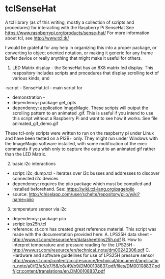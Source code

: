 # tclSenseHat
A tcl library (as of this writing, mostly a collection of scripts and procedures) for interacting with the Raspberry Pi SenseHat
See https://www.raspberrypi.org/products/sense-hat/
For more information about tcl, see http://www.tcl.tk/

I would be grateful for any help in organizing this into a proper package, or converting to object oriented notation, or making it generic for any frame buffer device or really anything that might make it useful for others.

1. LED Matrix display - the SenseHat has an 8X8 matrix led display.  This respository includes scripts and procedures that display scrolling text of various kinds, and 

  -script - SenseHat.tcl - main script for 
  - demonstration - 
 - dependency: package get_opts
 - dependency: application ImageMagic.  These scripts will output the scrolling pattern to an animated .gif.  This is useful if you intend to use this script without a Raspberry Pi and want to see how it works.  See file animated_gif_demo.gif 

These tcl-only scripts were written to run on the raspberry pi under Linux and have been tested on a PI3B+ only.  They might run under Windows with the ImageMagic software installed, with some motification of the exec commands if you wish only to capture the output to an animated gif rather than the LED Matrix.

2. basic i2c interactions

- script: i2c_dump.tcl - iterates over i2c busses and addresses to discover connected i2c devices
- dependency: requires the piio package which must be compiled and installed beforehand.  See: https://wiki.tcl-lang.org/page/piio
- source: http://chiselapp.com/user/schelte/repository/piio/wiki?name=piio

3. temperature sensor via i2c

- dependency: package piio 
- script: lps25h.tcl
- reference: st.com has created great reference material.  This script was made with the documentation provided here:
      A.  LPS25H data sheet - http://www.st.com/resource/en/datasheet/lps25h.pdf
      B.  How to interpret temperature and pressure reading for the LPS25H -                              http://www.st.com/resource/en/technical_note/dm00242306.pdf
      C.  Hardware and software guidelines for use of LPS25H pressure sensor http://www.st.com/content/ccc/resource/technical/document/application_note/a0/f2/a5/e7/58/c8/49/b9/DM00108837.pdf/files/DM00108837.pdf/jcr:content/translations/en.DM00108837.pdf


